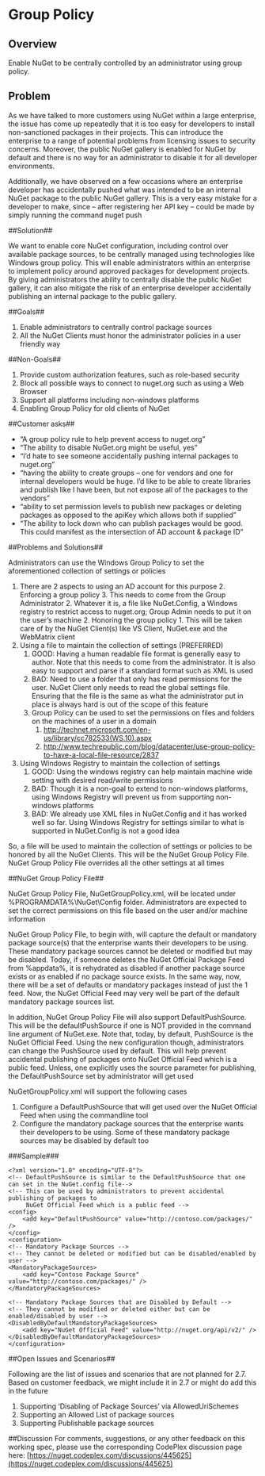 # Group Policy #

## Overview ##
Enable NuGet to be centrally controlled by an administrator using group policy.

## Problem ##
As we have talked to more customers using NuGet within a large enterprise, the issue has come up repeatedly that it is too easy for developers to install non-sanctioned packages in their projects. This can introduce the enterprise to a range of potential problems from licensing issues to security concerns. Moreover, the public NuGet gallery is enabled for NuGet by default and there is no way for an administrator to disable it for all developer environments.

Additionally, we have observed on a few occasions where an enterprise developer has accidentally pushed what was intended to be an internal NuGet package to the public NuGet gallery. This is a very easy mistake for a developer to make, since – after registering her API key – could be made by simply running the command nuget push <package>

##Solution##

We want to enable core NuGet configuration, including control over available package sources, to be centrally managed using technologies like Windows group policy. This will enable administrators within an enterprise to implement policy around approved packages for development projects. By giving administrators the ability to centrally disable the public NuGet gallery, it can also mitigate the risk of an enterprise developer accidentally publishing an internal package to the public gallery.

##Goals##
1.	Enable administrators to centrally control package sources
2.	All the NuGet Clients must honor the administrator policies in a user friendly way

##Non-Goals##
1. Provide custom authorization features, such as role-based security
2. Block all possible ways to connect to nuget.org such as using a Web Browser
3. Support all platforms including non-windows platforms
4. Enabling Group Policy for old clients of NuGet

##Customer asks##


- “A group policy rule to help prevent access to nuget.org”
- “The ability to disable NuGet.org might be useful, yes”
- “I’d hate to see someone accidentally pushing internal packages to nuget.org”
- “having the ability to create groups – one for vendors and one for internal developers would be huge.  I’d like to be able to create libraries and publish like I have been, but not expose all of the packages to the vendors”
- “ability to set permission levels to publish new packages or deleting packages as opposed to the apiKey which allows both if supplied”
- “The ability to lock down who can publish packages would be good. This could manifest as the intersection of AD account & package ID”

##Problems and Solutions##

Administrators can use the Windows Group Policy to set the aforementioned collection of settings or policies

1.	There are 2 aspects to using an AD account for this purpose
	2.	Enforcing a group policy
		3.	This needs to come from the Group Administrator
		2.	Whatever it is, a file like NuGet.Config, a Windows registry to restrict access to nuget.org; Group Admin needs to put it on the user’s machine
	2.	Honoring the group policy
		1.	This will be taken care of by the NuGet Client(s) like VS Client, NuGet.exe and the WebMatrix client
2.	Using a file to maintain the collection of settings (PREFERRED)
	1.	GOOD: Having a human readable file format is generally easy to author. Note that this needs to come from the administrator. It is also easy to support and parse if a standard format such as XML is used
	2.	BAD: Need to use a folder that only has read permissions for the user. NuGet Client only needs to read the global settings file. Ensuring that the file is the same as what the administrator put in place is always hard is out of the scope of this feature
	3.	Group Policy can be used to set the permissions on files and folders on the machines of a user in a domain
		1.	http://technet.microsoft.com/en-us/library/cc782533(WS.10).aspx
		2.	http://www.techrepublic.com/blog/datacenter/use-group-policy-to-have-a-local-file-resource/2837
3.	Using Windows Registry to maintain the collection of settings
	1.	GOOD: Using the windows registry can help maintain machine wide setting with desired read/write permissions
	2.	BAD: Though it is a non-goal to extend to non-windows platforms, using Windows Registry will prevent us from supporting non-windows platforms
	3.	BAD: We already use XML files in NuGet.Config and it has worked well so far. Using Windows Registry for settings similar to what is supported in NuGet.Config is not a good idea

So, a file will be used to maintain the collection of settings or policies to be honored by all the NuGet Clients. This will be the NuGet Group Policy File. NuGet Group Policy File overrides all the other settings at all times

##NuGet Group Policy File##

NuGet Group Policy File, NuGetGroupPolicy.xml, will be located under %PROGRAMDATA%\NuGet\Config folder. Administrators
are expected to set the correct permissions on this file based on the user and/or machine information

NuGet Group Policy File, to begin with, will capture the default or mandatory package source(s) that the enterprise wants their developers to be using. These mandatory package sources cannot be deleted or modified but may be disabled.
Today, if someone deletes the NuGet Official Package Feed from %appdata%, it is rehydrated as disabled if another package source exists or as enabled if no package source exists. In the same way, now, there will be a set of defaults or mandatory packages instead of just the 1 feed. Now, the NuGet Official Feed may very well be part of the default mandatory package sources list.

In addition, NuGet Group Policy File will also support DefaultPushSource. This will be the defaultPushSource if one is NOT provided in the command line argument of NuGet.exe.
Note that, today, by default, PushSource is the NuGet Official Feed. Using the new configuration though, administrators can change the PushSource used by default. This will help prevent accidental publishing of packages onto NuGet Official Feed which is a public feed.
Unless, one explicitly uses the source parameter  for publishing, the DefaultPushSource set by administrator will get used

NuGetGroupPolicy.xml will support the following cases

1. Configure a DefaultPushSource that will get used over the NuGet Official Feed when using the commandline tool
2. Configure the mandatory package sources that the enterprise wants their developers to be using.
   Some of these mandatory package sources may be disabled by default too

###Sample###

	<?xml version="1.0" encoding="UTF-8"?>
	<!-- DefaultPushSource is similar to the DefaultPushSource that one can set in the NuGet.config file-->
	<!-- This can be used by administrators to prevent accidental publishing of packages to 
	     NuGet Official Feed which is a public feed -->
	<config>
		<add key="DefaultPushSource" value="http://contoso.com/packages/" />
	</config>
	<configuration>
	<!-- Mandatory Package Sources -->
	<!-- They cannot be deleted or modified but can be disabled/enabled by user -->
	<MandatoryPackageSources>
		<add key="Contoso Package Source" value="http://contoso.com/packages/" />
	</MandatoryPackageSources>

	<!-- Mandatory Package Sources that are Disabled by Default -->
	<!-- They cannot be modified or deleted either but can be enabled/disabled by user -->
	<DisabledByDefaultMandatoryPackageSources>
		<add key="NuGet Official Feed" value="http://nuget.org/api/v2/" />
	</DisabledByDefaultMandatoryPackageSources>
	</configuration>


##Open Issues and Scenarios##

Following are the list of issues and scenarios that are not planned for 2.7. Based on customer feedback, we might include it in 2.7 or might do add this in the future

1. Supporting ‘Disabling of Package Sources’ via AllowedUriSchemes
1. Supporting an Allowed List of package sources
1. Supporting Publishable package sources

##Discussion
For comments, suggestions, or any other feedback on this working spec, please use the corresponding CodePlex discussion page here:
[https://nuget.codeplex.com/discussions/445625](https://nuget.codeplex.com/discussions/445625)
